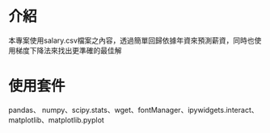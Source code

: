 # 介紹
本專案使用salary.csv檔案之內容，透過簡單回歸依據年資來預測薪資，同時也使用梯度下降法來找出更準確的最佳解
# 使用套件
pandas、 numpy、scipy.stats、wget、fontManager、ipywidgets.interact、matplotlib、matplotlib.pyplot
